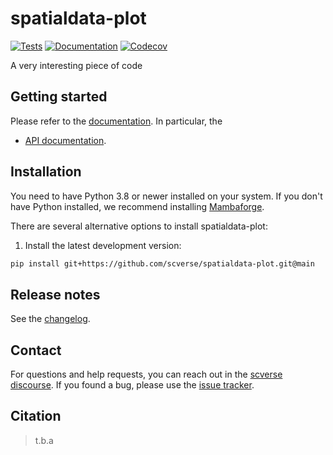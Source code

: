 # spatialdata-plot

[![Tests][badge-tests]][link-tests]
[![Documentation][badge-docs]][link-docs]
[![Codecov][badge-codecov]][link-codecov]

[badge-tests]: https://img.shields.io/github/actions/workflow/status/scverse/spatialdata-plot/test.yaml?branch=main
[link-tests]: https://github.com/scverse/spatialdata-plot/actions/workflows/test.yml
[badge-docs]: https://img.shields.io/readthedocs/spatialdata-plot
[badge-codecov]: https://codecov.io/gh/scverse/spatialdata-plot/branch/main/graph/badge.svg?token=C45F3ATSVI
[link-codecov]: https://app.codecov.io/gh/scverse/spatialdata-plot

A very interesting piece of code

## Getting started

Please refer to the [documentation][link-docs]. In particular, the

-   [API documentation][link-api].

## Installation

You need to have Python 3.8 or newer installed on your system. If you don't have
Python installed, we recommend installing [Mambaforge](https://github.com/conda-forge/miniforge#mambaforge).

There are several alternative options to install spatialdata-plot:

<!--
1) Install the latest release of `spatialdata-plot` from `PyPI <https://pypi.org/project/spatialdata-plot/>`_:

```bash
pip install spatialdata-plot
```
-->

1. Install the latest development version:

```bash
pip install git+https://github.com/scverse/spatialdata-plot.git@main
```

## Release notes

See the [changelog][changelog].

## Contact

For questions and help requests, you can reach out in the [scverse discourse][scverse-discourse].
If you found a bug, please use the [issue tracker][issue-tracker].

## Citation

> t.b.a

[scverse-discourse]: https://discourse.scverse.org/
[issue-tracker]: https://github.com/scverse/spatialdata-plot/issues
[changelog]: https://spatialdata-plot.readthedocs.io/latest/changelog.html
[link-docs]: https://spatialdata-plot.readthedocs.io
[link-api]: https://spatialdata-plot.readthedocs.io/latest/api.html
